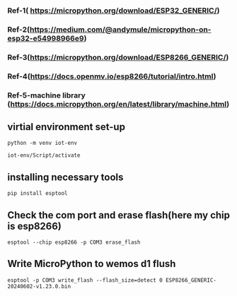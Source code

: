 ### Ref-1( https://micropython.org/download/ESP32_GENERIC/)
### Ref-2(https://medium.com/@andymule/micropython-on-esp32-e54998966e9)
### Ref-3(https://micropython.org/download/ESP8266_GENERIC/)
### Ref-4(https://docs.openmv.io/esp8266/tutorial/intro.html)
### Ref-5-machine library (https://docs.micropython.org/en/latest/library/machine.html)

## virtial environment set-up
```
python -m venv iot-env
```
```
iot-env/Script/activate
```
## installing necessary tools
```
pip install esptool
```
## Check the com port and erase flash(here my chip is esp8266)
```
esptool --chip esp8266 -p COM3 erase_flash
```
## Write MicroPython to wemos d1 flush
```
esptool -p COM3 write_flash --flash_size=detect 0 ESP8266_GENERIC-20240602-v1.23.0.bin
```
